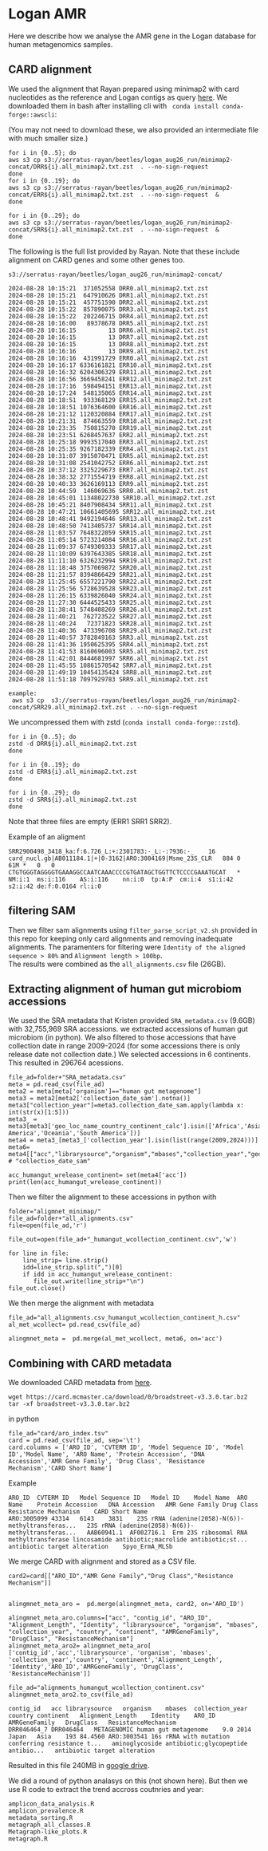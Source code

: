 # Logan AMR


Here we describe how we analyse the AMR gene in the Logan database for human metagenomics samples. 


## CARD alignment

We used the alignment that Rayan prepared using minimap2 with card nucleotides as the reference and Logan contigs as query [here](https://gitlab.pasteur.fr/rchikhi_pasteur/logan-analysis/-/blob/master/batch/tasks/analysis_aug26.sh?ref_type=heads#L113). We downloaded them in bash after installing cli with ` conda install conda-forge::awscli`:

(You may not need to download these, we also provided an intermediate file with much smaller size.)

```
for i in {0..5}; do
aws s3 cp s3://serratus-rayan/beetles/logan_aug26_run/minimap2-concat/DRR${i}.all_minimap2.txt.zst  . --no-sign-request 
done
for i in {0..19}; do
aws s3 cp s3://serratus-rayan/beetles/logan_aug26_run/minimap2-concat/ERR${i}.all_minimap2.txt.zst  . --no-sign-request  & 
done

for i in {0..29}; do
aws s3 cp s3://serratus-rayan/beetles/logan_aug26_run/minimap2-concat/SRR${i}.all_minimap2.txt.zst  . --no-sign-request  & 
done
```

The following is the full list provided by Rayan. Note that these include alignment on CARD genes and some other genes too.  

```
s3://serratus-rayan/beetles/logan_aug26_run/minimap2-concat/

2024-08-28 10:15:21  371052558 DRR0.all_minimap2.txt.zst
2024-08-28 10:15:21  647910626 DRR1.all_minimap2.txt.zst
2024-08-28 10:15:21  457751590 DRR2.all_minimap2.txt.zst
2024-08-28 10:15:22  857890075 DRR3.all_minimap2.txt.zst
2024-08-28 10:15:22  202246715 DRR4.all_minimap2.txt.zst
2024-08-28 10:16:00   89378678 DRR5.all_minimap2.txt.zst
2024-08-28 10:16:15         13 DRR6.all_minimap2.txt.zst
2024-08-28 10:16:15         13 DRR7.all_minimap2.txt.zst
2024-08-28 10:16:15         13 DRR8.all_minimap2.txt.zst
2024-08-28 10:16:16         13 DRR9.all_minimap2.txt.zst
2024-08-28 10:16:16  431991729 ERR0.all_minimap2.txt.zst
2024-08-28 10:16:17 6336161821 ERR10.all_minimap2.txt.zst
2024-08-28 10:16:32 6204306329 ERR11.all_minimap2.txt.zst
2024-08-28 10:16:56 3669458241 ERR12.all_minimap2.txt.zst
2024-08-28 10:17:16  598494151 ERR13.all_minimap2.txt.zst
2024-08-28 10:17:24  548135065 ERR14.all_minimap2.txt.zst
2024-08-28 10:18:51  933368129 ERR15.all_minimap2.txt.zst
2024-08-28 10:18:51 1076364600 ERR16.all_minimap2.txt.zst
2024-08-28 10:21:12 1120320884 ERR17.all_minimap2.txt.zst
2024-08-28 10:21:31  874663559 ERR18.all_minimap2.txt.zst
2024-08-28 10:23:35  750815270 ERR19.all_minimap2.txt.zst
2024-08-28 10:23:51 6268457637 ERR2.all_minimap2.txt.zst
2024-08-28 10:25:18 9993517040 ERR3.all_minimap2.txt.zst
2024-08-28 10:25:35 9267182339 ERR4.all_minimap2.txt.zst
2024-08-28 10:31:07 3915070471 ERR5.all_minimap2.txt.zst
2024-08-28 10:31:08 2541042752 ERR6.all_minimap2.txt.zst
2024-08-28 10:37:12 3325229673 ERR7.all_minimap2.txt.zst
2024-08-28 10:38:32 2771554719 ERR8.all_minimap2.txt.zst
2024-08-28 10:40:33 3626169113 ERR9.all_minimap2.txt.zst
2024-08-28 10:44:59  146069636 SRR0.all_minimap2.txt.zst
2024-08-28 10:45:01 11348022730 SRR10.all_minimap2.txt.zst
2024-08-28 10:45:21 8407908434 SRR11.all_minimap2.txt.zst
2024-08-28 10:47:21 10661405695 SRR12.all_minimap2.txt.zst
2024-08-28 10:48:41 9492194646 SRR13.all_minimap2.txt.zst
2024-08-28 10:48:50 7413405737 SRR14.all_minimap2.txt.zst
2024-08-28 11:03:57 7648322059 SRR15.all_minimap2.txt.zst
2024-08-28 11:05:14 5723214084 SRR16.all_minimap2.txt.zst
2024-08-28 11:09:37 6749309333 SRR17.all_minimap2.txt.zst
2024-08-28 11:10:09 6397643385 SRR18.all_minimap2.txt.zst
2024-08-28 11:11:10 6326232994 SRR19.all_minimap2.txt.zst
2024-08-28 11:18:48 3757069872 SRR20.all_minimap2.txt.zst
2024-08-28 11:21:57 8394866429 SRR21.all_minimap2.txt.zst
2024-08-28 11:25:45 6557221790 SRR22.all_minimap2.txt.zst
2024-08-28 11:25:56 5728639528 SRR23.all_minimap2.txt.zst
2024-08-28 11:26:15 6339826040 SRR24.all_minimap2.txt.zst
2024-08-28 11:27:30 6444525433 SRR25.all_minimap2.txt.zst
2024-08-28 11:38:41 5748408269 SRR26.all_minimap2.txt.zst
2024-08-28 11:40:21  762723522 SRR27.all_minimap2.txt.zst
2024-08-28 11:40:24   72371823 SRR28.all_minimap2.txt.zst
2024-08-28 11:40:36  473396708 SRR29.all_minimap2.txt.zst
2024-08-28 11:40:57 3782849163 SRR3.all_minimap2.txt.zst
2024-08-28 11:41:36 1950625395 SRR4.all_minimap2.txt.zst
2024-08-28 11:41:53 8160696003 SRR5.all_minimap2.txt.zst
2024-08-28 11:42:01 8444681997 SRR6.all_minimap2.txt.zst
2024-08-28 11:45:55 10861570542 SRR7.all_minimap2.txt.zst
2024-08-28 11:49:19 10454135424 SRR8.all_minimap2.txt.zst
2024-08-28 11:51:18 7097929783 SRR9.all_minimap2.txt.zst

example:
 aws s3 cp  s3://serratus-rayan/beetles/logan_aug26_run/minimap2-concat/SRR29.all_minimap2.txt.zst . --no-sign-request
```
We uncompressed them  with zstd (`conda install conda-forge::zstd`).
```
for i in {0..5}; do
zstd -d DRR${i}.all_minimap2.txt.zst  
done

for i in {0..19}; do
zstd -d ERR${i}.all_minimap2.txt.zst  
done

for i in {0..29}; do
zstd -d SRR${i}.all_minimap2.txt.zst  
done
```
Note that three files are empty (ERR1 SRR1 SRR2).

Example of an aligment

```
SRR2900498_3418_ka:f:6.726_L:+:2301783:-_L:-:7936:-_	16	card_nucl.gb|AB011184.1|+|0-3162|ARO:3004169|Msme_23S_CLR 	884	0	61M	*	0	0	CTGTGGGTAGGGGTGAAAGGCCAATCAAACCCCGTGATAGCTGGTTCTCCCCGAAATGCAT	*	NM:i:1	ms:i:116	AS:i:116	nn:i:0	tp:A:P	cm:i:4	s1:i:42	s2:i:42	de:f:0.0164	rl:i:0
```

## filtering SAM

Then we filter sam alignments using `filter_parse_script_v2.sh` provided in this repo for keeping only card alignments and removing inadequate alignments. 
The paramenters for filtering were `Identity of the aligned sequence > 80%` and `Alignment length > 100bp`.  
The results were combined as the `all_alignments.csv` file (26GB).

## Extracting alignment of human gut microbiom  accessions

We used the SRA metadata that Kristen provided `SRA_metadata.csv` (9.6GB) with 32,755,969 SRA accessions. we extracted accessions of human gut microbiom (in python). We also filtered to those accessions that have collection date in range 2009-2024 (for some accessions there is only release date not collection date.) We selected accessions in 6 continents. This resulted in 296764 acessions. 

```
file_ad=folder+"SRA_metadata.csv"
meta = pd.read_csv(file_ad)
meta2 = meta[meta['organism']=="human gut metagenome"]
meta3 = meta2[meta2['collection_date_sam'].notna()]
meta3["collection_year"]=meta3.collection_date_sam.apply(lambda x: int(str(x)[1:5]))
meta3_ = meta3[meta3['geo_loc_name_country_continent_calc'].isin(['Africa','Asia','Europe','North America','Oceania','South America'])] 
meta4 = meta3_[meta3_['collection_year'].isin(list(range(2009,2024)))]
meta6= meta4[["acc","librarysource","organism","mbases","collection_year","geo_loc_name_country_calc","geo_loc_name_country_continent_calc"]] # "collection_date_sam"

acc_humangut_wrelease_continent= set(meta4['acc'])
print(len(acc_humangut_wrelease_continent)) 
```


Then we filter the alignment to these accessions in python with 
```
folder="aligmnet_minimap/"
file_ad=folder+"all_alignments.csv"
file=open(file_ad,'r')

file_out=open(file_ad+"_humangut_wcollection_continent.csv",'w')

for line in file:
    line_strip= line.strip()
    idd=line_strip.split(",")[0]
    if idd in acc_humangut_wrelease_continent:
       file_out.write(line_strip+"\n")         
file_out.close()
```

We then merge the alignment with metadata


```
file_ad="all_alignments.csv_humangut_wcollection_continent_h.csv"
al_met_wcollect= pd.read_csv(file_ad)

alingmnet_meta =  pd.merge(al_met_wcollect, meta6, on='acc')
```

## Combining with CARD metadata

We downloaded CARD metadata from [here](https://card.mcmaster.ca/download/).
```
wget https://card.mcmaster.ca/download/0/broadstreet-v3.3.0.tar.bz2
tar -xf broadstreet-v3.3.0.tar.bz2
```

in python
```
file_ad="card/aro_index.tsv"
card = pd.read_csv(file_ad, sep='\t')
card.columns = ['ARO_ID', 'CVTERM ID', 'Model Sequence ID', 'Model ID','Model Name', 'ARO Name', 'Protein Accession', 'DNA Accession','AMR Gene Family', 'Drug Class', 'Resistance Mechanism','CARD Short Name']

```
Example
```
ARO_ID	CVTERM ID	Model Sequence ID	Model ID	Model Name	ARO Name	Protein Accession	DNA Accession	AMR Gene Family	Drug Class	Resistance Mechanism	CARD Short Name
ARO:3005099	43314	6143	3831	23S rRNA (adenine(2058)-N(6))-methyltransferas...	23S rRNA (adenine(2058)-N(6))-methyltransferas...	AAB60941.1	AF002716.1	Erm 23S ribosomal RNA methyltransferase	lincosamide antibiotic;macrolide antibiotic;st...	antibiotic target alteration	Spyo_ErmA_MLSb
```



We merge CARD with alignment and stored as a CSV file.

```
card2=card[["ARO_ID","AMR Gene Family","Drug Class","Resistance Mechanism"]]


alingmnet_meta_aro =  pd.merge(alingmnet_meta, card2, on='ARO_ID')

alingmnet_meta_aro.columns=["acc", "contig_id", "ARO_ID", "Alignment_Length", "Identity", "librarysource", "organism", "mbases", "collection_year", "country", "continent", "AMRGeneFamily", "DrugClass", "ResistanceMechanism"]
alingmnet_meta_aro2= alingmnet_meta_aro[ ['contig_id','acc','librarysource', 'organism', 'mbases', 'collection_year','country', 'continent','Alignment_Length', 'Identity','ARO_ID','AMRGeneFamily', 'DrugClass', 'ResistanceMechanism']]

file_ad="alignments_humangut_wcollection_continent.csv"
alingmnet_meta_aro2.to_csv(file_ad) 

```


```
contig_id	acc	librarysource	organism	mbases	collection_year	country	continent	Alignment_Length	Identity	ARO_ID	AMRGeneFamily	DrugClass	ResistanceMechanism
DRR046464_7	DRR046464	METAGENOMIC	human gut metagenome	9.0	2014	Japan	Asia	193	84.4560	ARO:3003541	16s rRNA with mutation conferring resistance t...	aminoglycoside antibiotic;glycopeptide antibio...	antibiotic target alteration
```


Resulted in this file 240MB in [google drive](https://drive.google.com/file/d/1DGe3z5TxGUjMe3Mhs_VdMGGjpnKwsszk/view?usp=drive_link).

We did a round of python analasys on this (not shown here).  But then we use R code to extract the trend accross coutnries and year: 
```
amplicon_data_analysis.R
amplicon_prevalence.R
metadata_sorting.R
metagraph_all_classes.R
Metagraph-like_plots.R
metagraph.R
```



